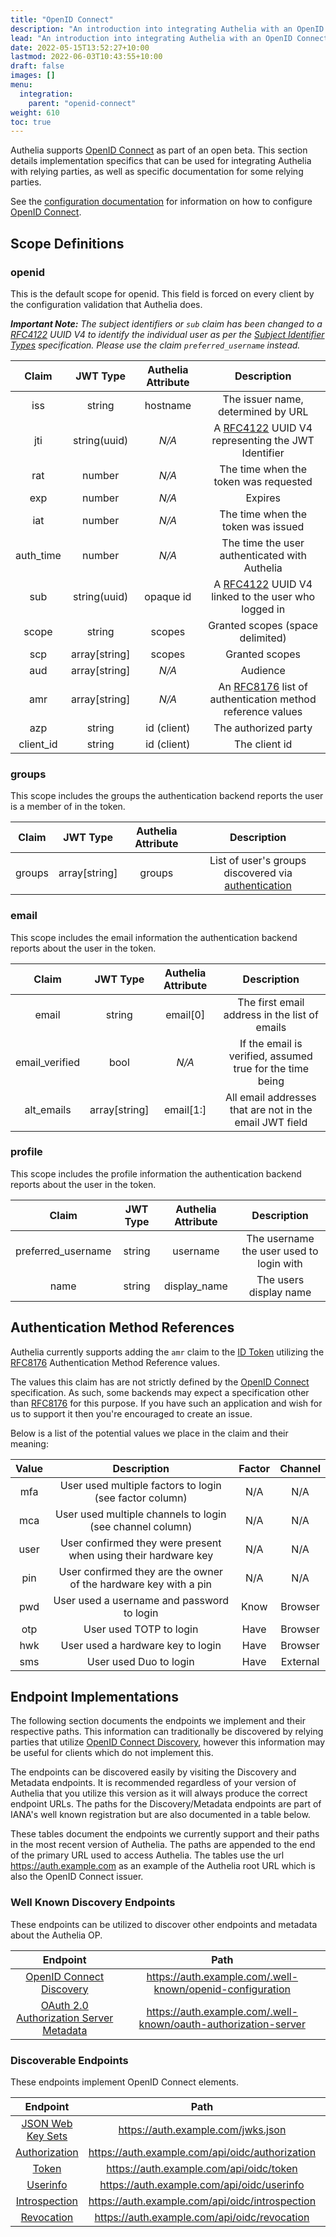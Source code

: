 ```yaml
---
title: "OpenID Connect"
description: "An introduction into integrating Authelia with an OpenID Connect relying party."
lead: "An introduction into integrating Authelia with an OpenID Connect relying party."
date: 2022-05-15T13:52:27+10:00
lastmod: 2022-06-03T10:43:55+10:00
draft: false
images: []
menu:
  integration:
    parent: "openid-connect"
weight: 610
toc: true
---
```


Authelia supports [OpenID Connect] as part of an open beta. This section details implementation specifics that can be
used for integrating Authelia with relying parties, as well as specific documentation for some relying parties.

See the [configuration documentation](../../configuration/identity-providers/open-id-connect.md) for information on how
to configure [OpenID Connect].

## Scope Definitions

### openid

This is the default scope for openid. This field is forced on every client by the configuration validation that Authelia
does.

*__Important Note:__ The subject identifiers or `sub` claim has been changed to a [RFC4122] UUID V4 to identify the
individual user as per the [Subject Identifier Types] specification. Please use the claim `preferred_username` instead.*

|   Claim   |   JWT Type    | Authelia Attribute |                         Description                         |
|:---------:|:-------------:|:------------------:|:-----------------------------------------------------------:|
|    iss    |    string     |      hostname      |             The issuer name, determined by URL              |
|    jti    | string(uuid)  |       *N/A*        |     A [RFC4122] UUID V4 representing the JWT Identifier     |
|    rat    |    number     |       *N/A*        |            The time when the token was requested            |
|    exp    |    number     |       *N/A*        |                           Expires                           |
|    iat    |    number     |       *N/A*        |             The time when the token was issued              |
| auth_time |    number     |       *N/A*        |        The time the user authenticated with Authelia        |
|    sub    | string(uuid)  |     opaque id      |    A [RFC4122] UUID V4 linked to the user who logged in     |
|   scope   |    string     |       scopes       |              Granted scopes (space delimited)               |
|    scp    | array[string] |       scopes       |                       Granted scopes                        |
|    aud    | array[string] |       *N/A*        |                          Audience                           |
|    amr    | array[string] |       *N/A*        | An [RFC8176] list of authentication method reference values |
|    azp    |    string     |    id (client)     |                    The authorized party                     |
| client_id |    string     |    id (client)     |                        The client id                        |

### groups

This scope includes the groups the authentication backend reports the user is a member of in the token.

| Claim  |   JWT Type    | Authelia Attribute |                                               Description                                               |
|:------:|:-------------:|:------------------:|:-------------------------------------------------------------------------------------------------------:|
| groups | array[string] |       groups       | List of user's groups discovered via [authentication](../../configuration/first-factor/introduction.md) |

### email

This scope includes the email information the authentication backend reports about the user in the token.

|     Claim      |   JWT Type    | Authelia Attribute |                        Description                        |
|:--------------:|:-------------:|:------------------:|:---------------------------------------------------------:|
|     email      |    string     |      email[0]      |       The first email address in the list of emails       |
| email_verified |     bool      |       *N/A*        | If the email is verified, assumed true for the time being |
|   alt_emails   | array[string] |     email[1:]      |  All email addresses that are not in the email JWT field  |

### profile

This scope includes the profile information the authentication backend reports about the user in the token.

|       Claim        | JWT Type | Authelia Attribute |               Description                |
|:------------------:|:--------:|:------------------:|:----------------------------------------:|
| preferred_username |  string  |      username      | The username the user used to login with |
|        name        |  string  |    display_name    |          The users display name          |

## Authentication Method References

Authelia currently supports adding the `amr` claim to the [ID Token] utilizing the [RFC8176] Authentication Method
Reference values.

The values this claim has are not strictly defined by the [OpenID Connect] specification. As such, some backends may
expect a specification other than [RFC8176] for this purpose. If you have such an application and wish for us to support
it then you're encouraged to create an issue.

Below is a list of the potential values we place in the claim and their meaning:

| Value |                           Description                            | Factor | Channel  |
|:-----:|:----------------------------------------------------------------:|:------:|:--------:|
|  mfa  |     User used multiple factors to login (see factor column)      |  N/A   |   N/A    |
|  mca  |    User used multiple channels to login (see channel column)     |  N/A   |   N/A    |
| user  |  User confirmed they were present when using their hardware key  |  N/A   |   N/A    |
|  pin  | User confirmed they are the owner of the hardware key with a pin |  N/A   |   N/A    |
|  pwd  |            User used a username and password to login            |  Know  | Browser  |
|  otp  |                     User used TOTP to login                      |  Have  | Browser  |
|  hwk  |                User used a hardware key to login                 |  Have  | Browser  |
|  sms  |                      User used Duo to login                      |  Have  | External |

## Endpoint Implementations

The following section documents the endpoints we implement and their respective paths. This information can
traditionally be discovered by relying parties that utilize [OpenID Connect Discovery], however this information may be
useful for clients which do not implement this.

The endpoints can be discovered easily by visiting the Discovery and Metadata endpoints. It is recommended regardless
of your version of Authelia that you utilize this version as it will always produce the correct endpoint URLs. The paths
for the Discovery/Metadata endpoints are part of IANA's well known registration but are also documented in a table
below.

These tables document the endpoints we currently support and their paths in the most recent version of Authelia. The
paths are appended to the end of the primary URL used to access Authelia. The tables use the url
https://auth.example.com as an example of the Authelia root URL which is also the OpenID Connect issuer.

### Well Known Discovery Endpoints

These endpoints can be utilized to discover other endpoints and metadata about the Authelia OP.

|                 Endpoint                  |                              Path                               |
|:-----------------------------------------:|:---------------------------------------------------------------:|
|        [OpenID Connect Discovery]         |    https://auth.example.com/.well-known/openid-configuration    |
| [OAuth 2.0 Authorization Server Metadata] | https://auth.example.com/.well-known/oauth-authorization-server |

### Discoverable Endpoints

These endpoints implement OpenID Connect elements.

|      Endpoint       |                      Path                       |  Discovery Attribute   |
|:-------------------:|:-----------------------------------------------:|:----------------------:|
| [JSON Web Key Sets] |       https://auth.example.com/jwks.json        |        jwks_uri        |
|   [Authorization]   | https://auth.example.com/api/oidc/authorization | authorization_endpoint |
|       [Token]       |     https://auth.example.com/api/oidc/token     |     token_endpoint     |
|     [Userinfo]      |   https://auth.example.com/api/oidc/userinfo    |   userinfo_endpoint    |
|   [Introspection]   | https://auth.example.com/api/oidc/introspection | introspection_endpoint |
|    [Revocation]     |  https://auth.example.com/api/oidc/revocation   |  revocation_endpoint   |

[ID Token]: https://openid.net/specs/openid-connect-core-1_0.html#IDToken

[OpenID Connect]: https://openid.net/connect/

[OpenID Connect Discovery]: https://openid.net/specs/openid-connect-discovery-1_0.html
[OAuth 2.0 Authorization Server Metadata]: https://www.rfc-editor.org/rfc/rfc8414.html

[JSON Web Key Sets]: https://www.rfc-editor.org/rfc/rfc7517.html#section-5

[Authorization]: https://openid.net/specs/openid-connect-core-1_0.html#AuthorizationEndpoint
[Token]: https://openid.net/specs/openid-connect-core-1_0.html#TokenEndpoint
[Userinfo]: https://openid.net/specs/openid-connect-core-1_0.html#UserInfo
[Introspection]: https://www.rfc-editor.org/rfc/rfc7662.html
[Revocation]: https://www.rfc-editor.org/rfc/rfc7009.html

[RFC8176]: https://www.rfc-editor.org/rfc/rfc8176.html
[RFC4122]: https://www.rfc-editor.org/rfc/rfc4122.html
[Subject Identifier Types]: https://openid.net/specs/openid-connect-core-1_0.html#SubjectIDTypes
